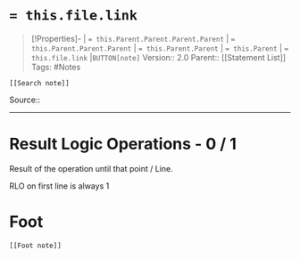 # `= this.file.link`
>[!Properties]- | `= this.Parent.Parent.Parent.Parent` |  `= this.Parent.Parent.Parent` | `= this.Parent.Parent` | `= this.Parent` | `= this.file.link` |`BUTTON[note]` 
>Version:: 2.0
>Parent:: [[Statement List]]
>Tags: #Notes
```meta-bind-embed
[[Search note]]
```
Source::
***
# Result Logic Operations -  0 / 1

Result of the operation until that point / Line. 


RLO on first line is always 1









# Foot
```meta-bind-embed
[[Foot note]]
``` 